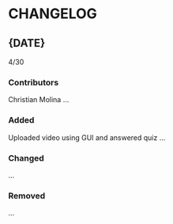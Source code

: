# CHANGELOG

## {DATE}
4/30
### Contributors
Christian Molina
...

### Added
Uploaded video using GUI and answered quiz
...

### Changed
...

### Removed
...